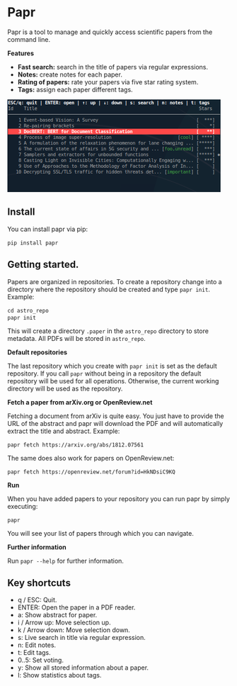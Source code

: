 # Papr

Papr is a tool to manage and quickly access scientific papers from the command line.

**Features**

* **Fast search:** search in the title of papers via regular expressions.
* **Notes:** create notes for each paper.
* **Rating of papers:** rate your papers via five star rating system.
* **Tags:** assign each paper different tags.

![papr](screenshot.png)

## Install

You can install papr via pip:

    pip install papr

## Getting started.

Papers are organized in repositories. To create a repository change into a directory where the repository should be created and type `papr init`. Example:

    cd astro_repo
    papr init

This will create a directory `.paper` in the `astro_repo` directory to store metadata. All PDFs will be stored in `astro_repo`.

**Default repositories**

The last repository which you create with `papr init` is set as the default repository. If you call `papr` without being in a repository the default repository will be used for all operations. Otherwise, the current working directory will be used as the repository.

**Fetch a paper from arXiv.org or OpenReview.net**

Fetching a document from arXiv is quite easy. You just have to provide the URL of the abstract and papr will
download the PDF and will automatically extract the title and abstract. Example:

    papr fetch https://arxiv.org/abs/1812.07561

The same does also work for papers on OpenReview.net:

    papr fetch https://openreview.net/forum?id=HkNDsiC9KQ

**Run**

When you have added papers to your repository you can run papr by simply executing:

    papr

You will see your list of papers through which you can navigate.

**Further information**

Run `papr --help` for further information.

## Key shortcuts

* q / ESC: Quit.
* ENTER: Open the paper in a PDF reader.
* a: Show abstract for paper.
* i / Arrow up: Move selection up.
* k / Arrow down: Move selection down.
* s: Live search in title via regular expression.
* n: Edit notes.
* t: Edit tags.
* 0..5: Set voting.
* y: Show all stored information about a paper.
* l: Show statistics about tags.

